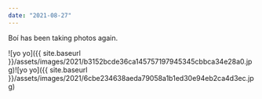 ```yaml
---
date: "2021-08-27"
---
```


Boí has been taking photos again.

![yo yo]({{ site.baseurl }}/assets/images/2021/b3152bcde36ca145757197945345cbbca34e28a0.jpg)![yo yo]({{ site.baseurl }}/assets/images/2021/6cbe234638aeda79058a1b1ed30e94eb2ca4d3ec.jpg)
